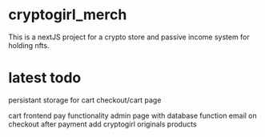 # cryptogirl_merch

This is a nextJS project for a crypto store and passive income system for holding nfts. 


# latest todo
<!-- beautify product page especially images selector -->
persistant storage for cart
checkout/cart page
<!-- add color/gender/size etc options inside data.json, get data from wordpress store -->
cart frontend
pay functionality
admin page with database function 
email on checkout after payment
add cryptogirl originals products